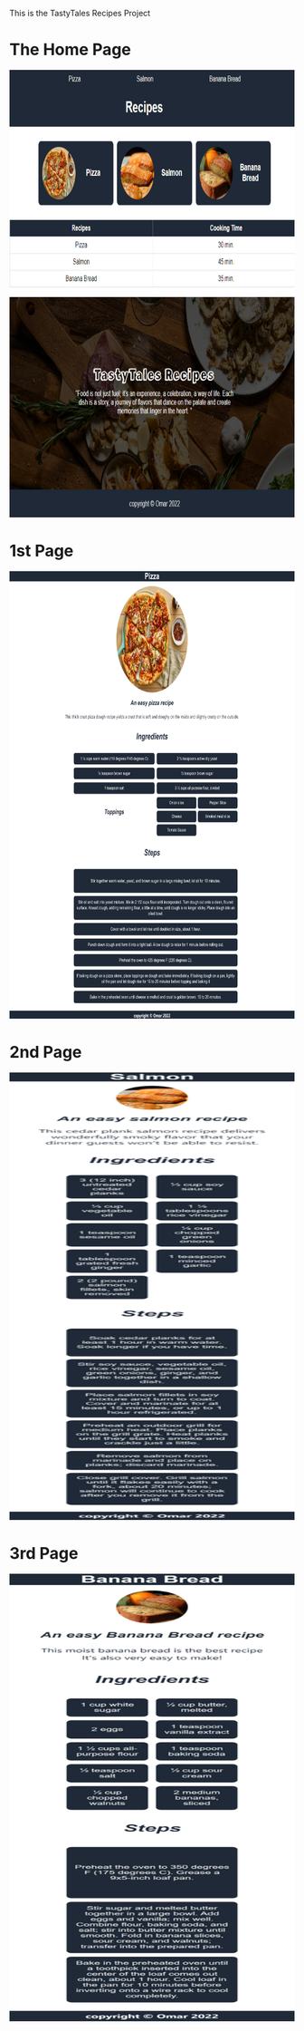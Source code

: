 This is the TastyTales Recipes Project

# The Home Page
<img src="./imgs/large_device.png" alt="img" width="790px" height="790px">

# 1st Page
<img src="./imgs/Pizza%20small.png" alt="img" width="1100px" height="790px">

# 2nd Page
<img src="./imgs/salmon%20small.png" alt="img" width="790px" height="790px">

# 3rd Page
<img src="./imgs/Banana_bread%20small.png"  alt="img" width="790px" height="790px">


